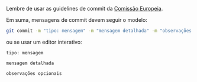 Lembre de usar as guidelines de commit da [Comissão Europeia](https://ec.europa.eu/component-library/v1.15.0/eu/docs/conventions/git/).

Em suma, mensagens de commit devem seguir o modelo:

```bash
git commit -m "tipo: mensagem" -m "mensagem detalhada" -m "observações opcionais"
```

ou se usar um editor interativo:

```
tipo: mensagem

mensagem detalhada

observações opcionais
```

